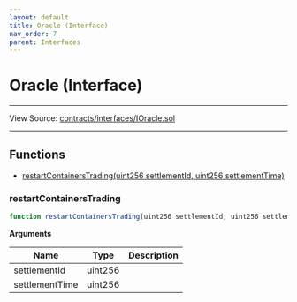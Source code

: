 ```yaml
---
layout: default
title: Oracle (Interface)
nav_order: 7
parent: Interfaces
---
```


# Oracle (Interface)

---

View Source: [contracts/interfaces/IOracle.sol](https://github.com/project-alkemi/alkemi-protocol/blob/master/contracts/interfaces/IOracle.sol)

---

## Functions

- [restartContainersTrading(uint256 settlementId, uint256 settlementTime)](#restartcontainerstrading)

### restartContainersTrading

```js
function restartContainersTrading(uint256 settlementId, uint256 settlementTime) external nonpayable
```

**Arguments**

| Name        | Type           | Description  |
| ------------- |------------- | -----|
| settlementId | uint256 |  |
| settlementTime | uint256 |  |

